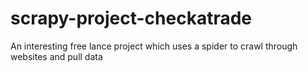 # scrapy-project-checkatrade
An interesting free lance project which uses a spider to crawl through websites and pull data
